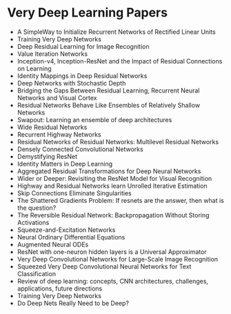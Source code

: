 # Very Deep Learning Papers

<ul>

                             

 <li><a target="_blank" href="https://github.com/manjunath5496/Very-Deep-Learning-Papers/blob/master/vd(1).pdf" style="text-decoration:none;">A SimpleWay to Initialize Recurrent Networks of Rectified Linear Units</a></li>

 <li><a target="_blank" href="https://github.com/manjunath5496/Very-Deep-Learning-Papers/blob/master/vd(2).pdf" style="text-decoration:none;">Training Very Deep Networks</a></li>

<li><a target="_blank" href="https://github.com/manjunath5496/Very-Deep-Learning-Papers/blob/master/vd(3).pdf" style="text-decoration:none;">Deep Residual Learning for Image Recognition</a></li>
 <li><a target="_blank" href="https://github.com/manjunath5496/Very-Deep-Learning-Papers/blob/master/vd(4).pdf" style="text-decoration:none;">Value Iteration Networks</a></li>                              
<li><a target="_blank" href="https://github.com/manjunath5496/Very-Deep-Learning-Papers/blob/master/vd(5).pdf" style="text-decoration:none;">Inception-v4, Inception-ResNet and
the Impact of Residual Connections on Learning</a></li>
<li><a target="_blank" href="https://github.com/manjunath5496/Very-Deep-Learning-Papers/blob/master/vd(6).pdf" style="text-decoration:none;">Identity Mappings in Deep Residual Networks</a></li>
 <li><a target="_blank" href="https://github.com/manjunath5496/Very-Deep-Learning-Papers/blob/master/vd(7).pdf" style="text-decoration:none;">Deep Networks with Stochastic Depth</a></li>

 <li><a target="_blank" href="https://github.com/manjunath5496/Very-Deep-Learning-Papers/blob/master/vd(8).pdf" style="text-decoration:none;"> Bridging the Gaps Between Residual Learning, Recurrent Neural Networks and Visual Cortex </a></li>
   <li><a target="_blank" href="https://github.com/manjunath5496/Very-Deep-Learning-Papers/blob/master/vd(9).pdf" style="text-decoration:none;">Residual Networks Behave Like Ensembles of Relatively Shallow Networks</a></li>
  
   
 <li><a target="_blank" href="https://github.com/manjunath5496/Very-Deep-Learning-Papers/blob/master/vd(10).pdf" style="text-decoration:none;">Swapout: Learning an ensemble of deep architectures </a></li>                              
<li><a target="_blank" href="https://github.com/manjunath5496/Very-Deep-Learning-Papers/blob/master/vd(11).pdf" style="text-decoration:none;">Wide Residual Networks</a></li>
<li><a target="_blank" href="https://github.com/manjunath5496/Very-Deep-Learning-Papers/blob/master/vd(12).pdf" style="text-decoration:none;">Recurrent Highway Networks</a></li>
<li><a target="_blank" href="https://github.com/manjunath5496/Very-Deep-Learning-Papers/blob/master/vd(13).pdf" style="text-decoration:none;">Residual Networks of Residual Networks: Multilevel Residual Networks</a></li>

<li><a target="_blank" href="https://github.com/manjunath5496/Very-Deep-Learning-Papers/blob/master/vd(14).pdf" style="text-decoration:none;">Densely Connected Convolutional Networks</a></li>
                              
<li><a target="_blank" href="https://github.com/manjunath5496/Very-Deep-Learning-Papers/blob/master/vd(15).pdf" style="text-decoration:none;">Demystifying ResNet</a></li>

<li><a target="_blank" href="https://github.com/manjunath5496/Very-Deep-Learning-Papers/blob/master/vd(16).pdf" style="text-decoration:none;">Identity Matters in Deep Learning</a></li>

  <li><a target="_blank" href="https://github.com/manjunath5496/Very-Deep-Learning-Papers/blob/master/vd(17).pdf" style="text-decoration:none;">Aggregated Residual Transformations for Deep Neural Networks</a></li>   
  
<li><a target="_blank" href="https://github.com/manjunath5496/Very-Deep-Learning-Papers/blob/master/vd(18).pdf" style="text-decoration:none;">Wider or Deeper: Revisiting the ResNet Model for Visual Recognition</a></li> 

  
<li><a target="_blank" href="https://github.com/manjunath5496/Very-Deep-Learning-Papers/blob/master/vd(19).pdf" style="text-decoration:none;">Highway and Residual Networks learn Unrolled Iterative Estimation</a></li> 

<li><a target="_blank" href="https://github.com/manjunath5496/Very-Deep-Learning-Papers/blob/master/vd(20).pdf" style="text-decoration:none;">Skip Connections Eliminate Singularities</a></li>

<li><a target="_blank" href="https://github.com/manjunath5496/Very-Deep-Learning-Papers/blob/master/vd(21).pdf" style="text-decoration:none;">The Shattered Gradients Problem:
If resnets are the answer, then what is the question?</a></li>
<li><a target="_blank" href="https://github.com/manjunath5496/Very-Deep-Learning-Papers/blob/master/vd(22).pdf" style="text-decoration:none;">The Reversible Residual Network:
Backpropagation Without Storing Activations</a></li> 
 <li><a target="_blank" href="https://github.com/manjunath5496/Very-Deep-Learning-Papers/blob/master/vd(23).pdf" style="text-decoration:none;">Squeeze-and-Excitation Networks</a></li> 
 

   <li><a target="_blank" href="https://github.com/manjunath5496/Very-Deep-Learning-Papers/blob/master/vd(24).pdf" style="text-decoration:none;">Neural Ordinary Differential Equations</a></li>
 
   <li><a target="_blank" href="https://github.com/manjunath5496/Very-Deep-Learning-Papers/blob/master/vd(25).pdf" style="text-decoration:none;">Augmented Neural ODEs</a></li>                              
 <li><a target="_blank" href="https://github.com/manjunath5496/Very-Deep-Learning-Papers/blob/master/vd(26).pdf" style="text-decoration:none;">ResNet with one-neuron hidden layers is a Universal Approximator</a></li>
  
   <li><a target="_blank" href="https://github.com/manjunath5496/Very-Deep-Learning-Papers/blob/master/vd(27).pdf" style="text-decoration:none;">Very Deep Convolutional Networks for Large-Scale Image Recognition</a></li>
   
 
   <li><a target="_blank" href="https://github.com/manjunath5496/Very-Deep-Learning-Papers/blob/master/vd(28).pdf" style="text-decoration:none;">Squeezed Very Deep Convolutional Neural Networks for Text Classification</a></li>
 
   <li><a target="_blank" href="https://github.com/manjunath5496/Very-Deep-Learning-Papers/blob/master/vd(29).pdf" style="text-decoration:none;">Review of deep learning: concepts, CNN architectures, challenges, applications, future directions </a></li>                              

  <li><a target="_blank" href="https://github.com/manjunath5496/Very-Deep-Learning-Papers/blob/master/vd(30).pdf" style="text-decoration:none;">Training Very Deep Networks</a></li>
 
   <li><a target="_blank" href="https://github.com/manjunath5496/Very-Deep-Learning-Papers/blob/master/vd(31).pdf" style="text-decoration:none;">Do Deep Nets Really Need to be Deep?</a></li> 
  
  
  
 </ul>
   
   
   
